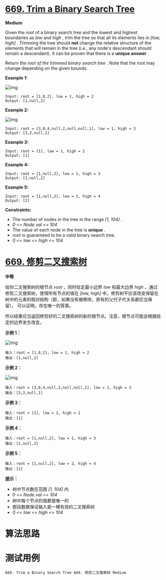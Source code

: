 # [669. Trim a Binary Search Tree][enTitle]

**Medium**

Given the  *root*  of a binary search tree and the lowest and highest boundaries as  *low*  and  *high* , trim the tree so that all its elements lies in  *[low, high]* . Trimming the tree should **not**  change the relative structure of the elements that will remain in the tree (i.e., any node's descendant should remain a descendant). It can be proven that there is a **unique answer** .

Return  *the root of the trimmed binary search tree* . Note that the root may change depending on the given bounds.



**Example 1:** 

![img](https://assets.leetcode.com/uploads/2020/09/09/trim1.jpg)

```
Input: root = [1,0,2], low = 1, high = 2
Output: [1,null,2]

```

**Example 2:** 

![img](https://assets.leetcode.com/uploads/2020/09/09/trim2.jpg)

```
Input: root = [3,0,4,null,2,null,null,1], low = 1, high = 3
Output: [3,2,null,1]

```

**Example 3:** 

```
Input: root = [1], low = 1, high = 2
Output: [1]

```

**Example 4:** 

```
Input: root = [1,null,2], low = 1, high = 3
Output: [1,null,2]

```

**Example 5:** 

```
Input: root = [1,null,2], low = 2, high = 4
Output: [2]

```



**Constraints:** 

- The number of nodes in the tree in the range  *[1, 104]* . 
-  *0 <= Node.val <= 104*  
- The value of each node in the tree is **unique** . 
-  *root*  is guaranteed to be a valid binary search tree. 
-  *0 <= low <= high <= 104* 


# [669. 修剪二叉搜索树][cnTitle]

**中等**

给你二叉搜索树的根节点  *root*  ，同时给定最小边界 *low*  和最大边界  *high* 。通过修剪二叉搜索树，使得所有节点的值在 *[low, high]* 中。修剪树不应该改变保留在树中的元素的相对结构（即，如果没有被移除，原有的父代子代关系都应当保留）。 可以证明，存在唯一的答案。

所以结果应当返回修剪好的二叉搜索树的新的根节点。注意，根节点可能会根据给定的边界发生改变。



**示例 1：** 

![img](https://assets.leetcode.com/uploads/2020/09/09/trim1.jpg)

```
输入：root = [1,0,2], low = 1, high = 2
输出：[1,null,2]

```

**示例 2：** 

![img](https://assets.leetcode.com/uploads/2020/09/09/trim2.jpg)

```
输入：root = [3,0,4,null,2,null,null,1], low = 1, high = 3
输出：[3,2,null,1]

```

**示例 3：** 

```
输入：root = [1], low = 1, high = 2
输出：[1]

```

**示例 4：** 

```
输入：root = [1,null,2], low = 1, high = 3
输出：[1,null,2]

```

**示例 5：** 

```
输入：root = [1,null,2], low = 2, high = 4
输出：[2]

```



**提示：** 

- 树中节点数在范围  *[1, 104]*  内 
-  *0 <= Node.val <= 104*  
- 树中每个节点的值都是唯一的 
- 题目数据保证输入是一棵有效的二叉搜索树 
-  *0 <= low <= high <= 104* 




# 算法思路

# 测试用例
```
669. Trim a Binary Search Tree 669. 修剪二叉搜索树 Medium
```

[enTitle]: https://leetcode.com/problems/trim-a-binary-search-tree/
[cnTitle]: https://leetcode-cn.com/problems/trim-a-binary-search-tree/
